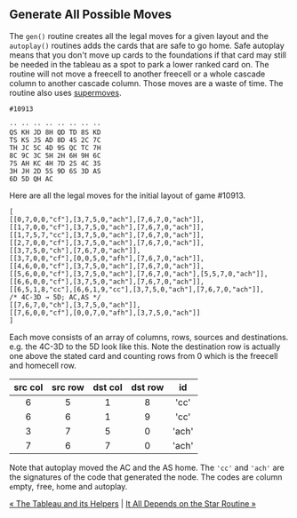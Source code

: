 ## Generate All Possible Moves

The `gen()` routine creates all the legal moves for a given layout and the `autoplay()` routines adds the cards that are safe to go home.  Safe autoplay means that you don't move up cards to the foundations if that card may still be needed in the tableau as a spot to park a lower ranked card on. The routine will not move a freecell to another freecell or a whole cascade column to another cascade column. Those moves are a waste of time. The routine also uses [supermoves](http://www.solitairelaboratory.com/fcfaq.html#Supermove).

```
#10913

·· ·· ·· ·· ·· ·· ·· ··
QS KH JD 8H QD TD 8S KD
TS KS JS AD 8D 4S 2C 7C
TH JC 5C 4D 9S QC TC 7H
8C 9C 3C 5H 2H 6H 9H 6C
7S AH KC 4H 7D 2S 4C 3S
3H JH 2D 5S 9D 6S 3D AS
6D 5D QH AC
```

Here are all the legal moves for the initial layout of game #10913.
 
``` 
[
[[0,7,0,0,"cf"],[3,7,5,0,"ach"],[7,6,7,0,"ach"]],
[[1,7,0,0,"cf"],[3,7,5,0,"ach"],[7,6,7,0,"ach"]],
[[1,7,5,7,"cc"],[3,7,5,0,"ach"],[7,6,7,0,"ach"]],
[[2,7,0,0,"cf"],[3,7,5,0,"ach"],[7,6,7,0,"ach"]],
[[3,7,5,0,"ch"],[7,6,7,0,"ach"]],
[[3,7,0,0,"cf"],[0,0,5,0,"afh"],[7,6,7,0,"ach"]],
[[4,6,0,0,"cf"],[3,7,5,0,"ach"],[7,6,7,0,"ach"]],
[[5,6,0,0,"cf"],[3,7,5,0,"ach"],[7,6,7,0,"ach"],[5,5,7,0,"ach"]],
[[6,6,0,0,"cf"],[3,7,5,0,"ach"],[7,6,7,0,"ach"]],
[[6,5,1,8,"cc"],[6,6,1,9,"cc"],[3,7,5,0,"ach"],[7,6,7,0,"ach"]],     /* 4C-3D → 5D; AC,AS */
[[7,6,7,0,"ch"],[3,7,5,0,"ach"]],
[[7,6,0,0,"cf"],[0,0,7,0,"afh"],[3,7,5,0,"ach"]]
]
```

Each move consists of an array of columns, rows, sources and destinations. e.g. the 4C-3D to the 5D look like this. Note the destination row is actually one above the stated card and counting rows from 0 which is the freecell and homecell row.

| src col | src row | dst col | dst row | id  | 
|:-------:|:-------:|:-------:|:-------:|:---:|
|   6     |    5    |    1    |    8    |'cc' |
|   6     |    6    |    1    |    9    |'cc' |
|   3     |    7    |    5    |    0    |'ach' |
|   7     |    6    |    7    |    0    |'ach' |

Note that autoplay moved the AC and the AS home. The `'cc'` and `'ach'` are the signatures of the code that generated the node. The codes are `c`olumn `e`mpty, `f`ree, `h`ome and `a`utoplay. 

[« The Tableau and its Helpers](tableau.md) | [It All Depends on the Star Routine »](star.md)

